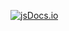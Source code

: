 [![jsDocs.io](https://img.shields.io/badge/jsDocs.io-reference-blue)](https://www.jsdocs.io/package/@poupe/theme-builder)
